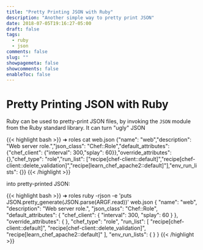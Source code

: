 ```yaml
---
title: "Pretty Printing JSON with Ruby"
description: "Another simple way to pretty print JSON"
date: 2018-07-05T19:16:27-05:00
draft: false
tags: 
  - ruby
  - json
comments: false
slug: ""
showpagemeta: false
showcomments: false
enableToc: false
---
```


# Pretty Printing JSON with Ruby

Ruby can be used to pretty-print JSON files, by invoking the `JSON` module from the Ruby standard library. It can turn "ugly" JSON

{{< highlight bash >}}
➜  roles cat web.json
{"name": "web","description": "Web server role.","json_class": "Chef::Role","default_attributes": {"chef_client": {"interval": 300,"splay": 60}},"override_attributes": {},"chef_type": "role","run_list": ["recipe[chef-client::default]","recipe[chef-client::delete_validation]","recipe[learn_chef_apache2::default]"],"env_run_lists": {}}
{{< /highlight >}}

into pretty-printed JSON:

{{< highlight bash >}}
➜  roles ruby -rjson -e 'puts JSON.pretty_generate(JSON.parse(ARGF.read))' web.json
{
  "name": "web",
  "description": "Web server role.",
  "json_class": "Chef::Role",
  "default_attributes": {
    "chef_client": {
      "interval": 300,
      "splay": 60
    }
  },
  "override_attributes": {
  },
  "chef_type": "role",
  "run_list": [
    "recipe[chef-client::default]",
    "recipe[chef-client::delete_validation]",
    "recipe[learn_chef_apache2::default]"
  ],
  "env_run_lists": {
  }
}
{{< /highlight >}}